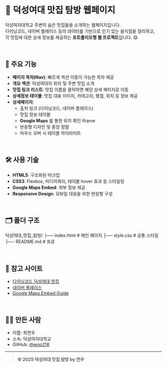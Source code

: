 # 🍜 덕성여대 맛집 탐방 웹페이지

덕성여자대학교 주변의 숨은 맛집들을 소개하는 웹페이지입니다.  
다이닝코드, 네이버 플레이스 등의 데이터를 기반으로 인기 있는 음식점을 정리하고,  
각 맛집에 대한 상세 정보를 제공하는 **포트폴리오형 웹 프로젝트**입니다. 😋

<br>

## 📌 주요 기능

- **페이지 목차(Nav)**: 빠르게 섹션 이동이 가능한 목차 제공
- **개요 섹션**: 덕성여대의 위치 및 주변 맛집 소개
- **맛집 링크 리스트**: 맛집 이름을 클릭하면 해당 상세 페이지로 이동
- **상세정보 테이블**: 맛집 대표 이미지, 카테고리, 평점, 위치 등 정보 제공
- **상세페이지**:
  - 출처 링크 (다이닝코드, 네이버 플레이스)
  - 맛집 정보 테이블
  - **Google Maps** 를 통한 위치 확인 iframe
  - 반응형 디자인 및 중앙 정렬
  - 마우스 오버 시 테이블 하이라이트

<br>

## 🛠️ 사용 기술

- **HTML5**: 구조화된 마크업
- **CSS3**: Flexbox, 미디어쿼리, 테이블 hover 효과 등 스타일링
- **Google Maps Embed**: 외부 정보 제공
- **Responsive Design**: 모바일 대응을 위한 반응형 구성

<br>

## 🗂️ 폴더 구조
덕성여대_맛집_탐방/ ├── index.html # 메인 페이지 ├── style.css # 공통 스타일 ├── README.md # 프로

<br>

## 🔗 참고 사이트

- [다이닝코드 덕성여대 맛집](https://www.diningcode.com/list.dc?query=덕성여대)
- [네이버 플레이스](https://map.naver.com/)
- [Google Maps Embed Guide](https://developers.google.com/maps/documentation/embed)

<br>

## 🙋‍♀️ 만든 사람

- 이름: 최연우  
- 소속: 덕성여자대학교  
- GitHub: [@woo218](https://github.com/woo218)

---

> **© 2025 덕성여대 맛집 탐방 by 연우**  
